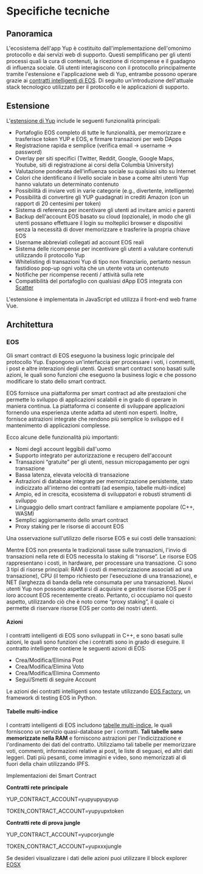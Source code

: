 # Specifiche tecniche

## Panoramica
L'ecosistema dell'app Yup è costituito dall'implementazione dell'omonimo protocollo e dai servizi web di supporto. Questi semplificano per gli utenti processi quali la cura di contenuti, la ricezione di ricompense e il guadagno di influenza sociale. Gli utenti interagiscono con il protocollo principalmente tramite l'estensione e l'applicazione web di Yup, entrambe possono operare grazie ai [contratti intelligenti di EOS](https://developers.eos.io/eosio-cpp/docs/introduction-to-smart-contracts). Di seguito un'introduzione dell'attuale stack tecnologico utilizzato per il protocollo e le applicazioni di supporto.

## Estensione

L'[estensione di Yup](https://chrome.google.com/webstore/detail/yup-opinions-social-capit/nhmeoaahigiljjdkoagafdccikgojjoi) include le seguenti funzionalità principali:

* Portafoglio EOS completo di tutte le funzionalità, per memorizzare e trasferisce token YUP e EOS, e firmare transazioni per web DApps
* Registrazione rapida e semplice \(verifica email → username → password\)
* Overlay per siti specifici \(Twitter, Reddit, Google, Google Maps, Youtube, siti di registrazione ai corsi della Columbia University\)
* Valutazione ponderata dell'influenza sociale su qualsiasi sito su Internet
* Colori che identificano il livello sociale in base a come altri utenti Yup hanno valutato un determinato contenuto
* Possibilità di inviare voti in varie categorie \(e.g., divertente, intelligente\)
* Possibilità di convertire gli YUP guadagnati in crediti Amazon \(con un rapport di 20 centesimi per token\)
* Sistema di referenza per incentivare gli utenti ad invitare amici e parenti
* Backup dell'account EOS basato su cloud (opzionale), in modo che gli utenti possano effettuare il login su molteplici browser e dispositivi senza la necessità di dover memorizzare e trasferire la propria chiave EOS
* Username abbreviati collegati ad account EOS reali
* Sistema delle ricompense per incentivare gli utenti a valutare contenuti utilizzando il protocollo Yup
* Whitelisting di transazioni Yup di tipo non finanziario, pertanto nessun fastidioso pop-up ogni volta che un utente vota un contenuto
* Notifiche per ricompense recenti / attività sulla rete
* Compatibilità del portafoglio con qualsiasi dApp EOS integrata con [Scatter](https://get-scatter.com/)

L'estensione è implementata in JavaScript ed utilizza il front-end web frame Vue.


## Architettura

### EOS
Gli smart contract di EOS eseguono la business logic principale del protocollo Yup. Espongono un'interfaccia per processare i voti, i commenti, i post e altre interazioni degli utenti. Questi smart contract sono basati sulle azioni, le quali sono funzioni che eseguono la business logic e che possono modificare lo stato dello smart contract.

EOS fornisce una piattaforma per smart contract ad alte prestazioni che permette lo sviluppo di applicazioni scalabili e in grado di operare in maniera continua. La piattaforma ci consente di sviluppare applicazioni fornendo una esperienza utente adatta ad utenti non esperti. Inoltre, fornisce astrazioni integrate che rendono più semplice lo sviluppo ed il mantenimento di applicazioni complesse.

Ecco alcune delle funzionalità più importanti:

* Nomi degli account leggibili dall'uomo
* Supporto integrato per autorizzazione e recupero dell'account
* Transazioni “gratuite” per gli utenti, nessun micropagamento per ogni transazione
* Bassa latenza, elevata velocità di transazione
* Astrazioni di database integrate per memorizzazione persistente, stato indicizzato all'interno dei contratti (ad esempio, tabelle multi-indice)
* Ampio, ed in crescita, ecosistema di sviluppatori e robusti strumenti di sviluppo
* Linguaggio dello smart contract familiare e ampiamente popolare \(C++, WASM\)
* Semplici aggiornamento dello smart contract
* Proxy staking per le risorse di account EOS

Una osservazione sull'utilizzo delle risorse EOS e sui costi delle transazioni:

Mentre EOS non presenta le tradizionali tasse sulle transazioni, l'invio di transazioni nella rete di EOS necessita lo staking di “risorse”. Le risorse EOS rappresentano i costi, in hardware, per processare una transazione. Ci sono 3 tipi di risorse principali: RAM \(i costi di memorizzazione associati ad una transazione\), CPU \(il tempo richiesto per l'esecuzione di una transazione\), e NET \(larghezza di banda della rete consumata per una transazione\). Nuovi utenti Yup non possono aspettarsi di acquisire e gestire risorse EOS per il loro account EOS recentemente creato. Pertanto, ci occupiamo noi questo aspetto, utilizzando ciò che è noto come “proxy staking”, il quale ci permette di riservare risorse EOS per conto dei nostri utenti.

#### Azioni

I contratti intelligenti di EOS sono sviluppati in C++, e sono basati sulle azioni, le quali sono funzioni che i contratti sono in grado di eseguire. Il contratto intelligente contiene le seguenti azioni di EOS:

* Crea/Modifica/Elimina Post
* Crea/Modifica/Elimina Voto
* Crea/Modifica/Elimina Commento
* Segui/Smetti di seguire Account

Le azioni dei contratti intelligenti sono testate utilizzando [EOS Factory](https://eosfactory.io/), un framework di testing EOS in Python.

#### Tabelle multi-indice

I contratti intelligenti di EOS includono [tabelle multi-indice](https://developers.eos.io/eosio-cpp/docs/db-api), le quali forniscono un servizio quasi-database per i contratti. **Tali tabelle sono memorizzate nella RAM** e forniscono astrazioni per l'indicizzazione e l'ordinamento dei dati del contratto. Utilizziamo tali tabelle per memorizzare voti, commenti, informazioni relative ai post, le liste di seguaci, ed altri dati leggeri. Dati più pesanti, come immagini e video, sono memorizzati al di fuori della chain utilizzando IPFS.

Implementazioni dei Smart Contract

**Contratti rete principale**

YUP\_CONTRACT\_ACCOUNT=yupyupyupyup

TOKEN\_CONTRACT\_ACCOUNT=yupyupxtoken

**Contratti rete di prova jungle**

YUP\_CONTRACT\_ACCOUNT=yupcorjungle

TOKEN\_CONTRACT\_ACCOUNT=yupxxxjungle

Se desideri visualizzare i dati delle azioni puoi utilizzare il block explorer [EOSX](https://www.eosx.io/)